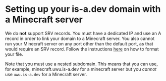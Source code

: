 # Setting up your is-a.dev domain with a Minecraft server

We do __not__ support SRV records. You must have a dedicated IP and use an A record in order to link your domain to a Minecraft server.
You also cannot run your Minecraft server on any port other than the default port, as that would require an SRV record.
Follow the instructions [here](domain_structure) on how to format your file.

Note that you must use a nested subdomain. This means that you can use, for example, minecraft.uwu.is-a.dev for a minecraft server but you *cannot* use `uwu.is-a.dev` for a Minecraft server.